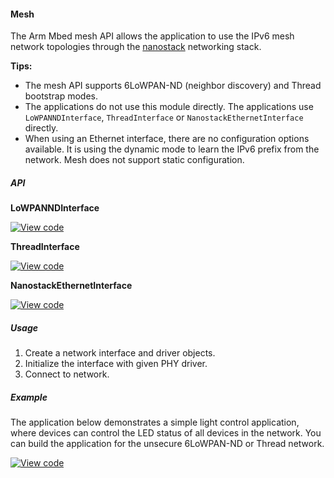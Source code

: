 #### Mesh

The Arm Mbed mesh API allows the application to use the IPv6 mesh network topologies through the [nanostack](docs/tutorials/mesh/02_N_arch.md) networking stack.

**Tips:**
* The mesh API supports 6LoWPAN-ND (neighbor discovery) and Thread bootstrap modes.
* The applications do not use this module directly. The applications use `LoWPANNDInterface`, `ThreadInterface` or `NanostackEthernetInterface` directly.
* When using an Ethernet interface, there are no configuration options available. It is using the dynamic mode to learn the IPv6 prefix from the network. Mesh does not support static configuration.

##### API

**LoWPANNDInterface**

[![View code](https://www.mbed.com/embed/?type=library)](https://github.com/ARMmbed/mbed-os/blob/master/features/nanostack/FEATURE_NANOSTACK/mbed-mesh-api/mbed-mesh-api/LoWPANNDInterface.h)

**ThreadInterface**

[![View code](https://www.mbed.com/embed/?type=library)](https://github.com/ARMmbed/mbed-os/blob/master/features/nanostack/FEATURE_NANOSTACK/mbed-mesh-api/mbed-mesh-api/ThreadInterface.h)

**NanostackEthernetInterface**

[![View code](https://www.mbed.com/embed/?type=library)](https://github.com/ARMmbed/mbed-os/blob/master/features/nanostack/FEATURE_NANOSTACK/mbed-mesh-api/mbed-mesh-api/NanostackEthernetInterface.h)

##### Usage

1. Create a network interface and driver objects.
1. Initialize the interface with given PHY driver.
1. Connect to network.

##### Example

The application below demonstrates a simple light control application, where devices can control the LED status of all devices in the network. You can build the application for the unsecure 6LoWPAN-ND or Thread network.

[![View code](https://www.mbed.com/embed/?url=https://github.com/ARMmbed/mbed-os-example-mesh-minimal)](https://github.com/ARMmbed/mbed-os-example-mesh-minimal/blob/master/main.cpp)
